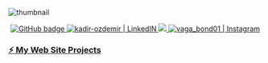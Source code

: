 <!-- ![Intro](https://jumpshare.com/v/APs5bNcMWvdyiYwGMDU5) -->

![thumbnail](https://i.hizliresim.com/mrpd9wf.png)



<p align="center">
  <a href="https://github.com/secirr">
    <img src="https://img.shields.io/github/followers/secirr?label=GitHub&logo=GitHub&style=for-the-badge" alt="GitHub badge" target="_blank" />
  </a>
  <a href="https://www.linkedin.com/in/kadir-ozdemir/" target="_blank">
  <img alt="kadir-ozdemir | LinkedIN"  src="https://img.shields.io/badge/linkedin-%230077B5.svg?&style=for-the-badge&logo=linkedin&logoColor=white" />
  </a>
  <a href="http://twitter.com/ozdemirkadirr">
    <img src="https://img.shields.io/twitter/follow/ozdemirkadirr?label=Twitter&logo=twitter&style=for-the-badge" />
  </a>
  </a>
<a href="https://www.instagram.com/ozdmr.kadirr/" target="_blank">
  <img alt="vaga_bond01 | Instagram"  src="https://img.shields.io/badge/instagram-%23E4405F.svg?&style=for-the-badge&logo=instagram&logoColor=white" />
  </a>
</p>

### [⚡️ My Web Site Projects](https://linktr.ee/projects_kadir)





